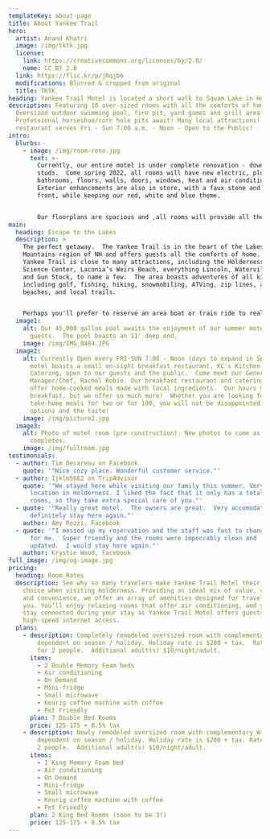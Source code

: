 ```yaml
---
templateKey: about-page
title: About Yankee Trail
hero:
  artist: Anand Khatri
  image: /img/tktk.jpg
  license:
    link: https://creativecommons.org/licenses/by/2.0/
    name: CC BY 2.0
  link: https://flic.kr/p/jRqjb6
  modifications: Blurred & cropped from original
  title: TKTK
heading: Yankee Trail Motel is located a short walk to Squam Lake in Holderness, NH
description: Featuring 10 over-sized rooms with all the comforts of home.
  Oversized outdoor swimming pool, fire pit, yard games and grill area.
  Professional horseshoe/corn hole pits await! Many local attractions! Breakfast
  restaurant serves Fri - Sun 7:00 a.m. - Noon - Open to the Public!
intro:
  blurbs:
    - image: /img/room-reno.jpg
      text: >-
        Currently, our entire motel is under complete renovation - down to the
        studs.  Come spring 2022, all rooms will have new electric, plumbing,
        bathrooms, floors, walls, doors, windows, heat and air conditioning.
        Exterior enhancements are also in store, with a faux stone and vinyl
        front, while keeping our red, white and blue theme.


        Our floorplans are spacious and ,all rooms will provide all the comforts of home, including a mini-fridge, microwave and Keurig coffee maker (coffee provided). We currently offer three King rooms and seven Quadruple rooms (two double beds).  
main:
  heading: Escape to the Lakes
  description: >
    The perfect getaway.  The Yankee Trail is in the heart of the Lakes and
    Mountains region of NH and offers guests all the comforts of home.  The
    Yankee Trail is close to many attractions, including the Holderness Natural
    Science Center, Laconia’s Weirs Beach, everything Lincoln, Waterville Valley
    and Gun Stock, to name a few.  The area boasts adventures of all kinds,
    including golf, fishing, hiking, snowmobiling, ATVing, zip lines, area
    beaches, and local trails.


    Perhaps you'll prefer to reserve an area boat or train ride to really take in the sights!  We are the perfect location for being near it all but not in it all; allowing you to participate and to take a break when you need one!  We are a perfect location for Lake Squam, Newfound Lake, and Winnipesauki Fishing and Pond Hockey Tournaments, as well as for Laconia's bike week.  Or maybe you are attending a concert/event at the nearby BNH Pavilion. Better yet, create your own event right here on our grounds! Gather your friends and family and come enjoy all the Yankee Trail has to offer.  
  image1:
    alt: Our 45,000 gallon pool awaits the enjoyment of our summer motel
      guests.  The pool boasts an 11' deep end.
    image: /img/IMG_0484.JPG
  image2:
    alt: Currently Open every FRI-SUN 7:00 - Noon (days to expand in Spring).  Our
      motel boasts a small on-sight breakfast restaurant, KC's Kitchen &
      Catering, open to our guests and the public.  Come meet our General
      Manager/Chef, Rachel Robie. Our breakfast restaurant and catering services
      offer home-cooked meals made with local ingredients.  Our hours may be for
      breakfast, but we offer so much more!  Whether you are looking for
      take-home meals for two or for 100, you will not be disappointed with our
      options and the taste!
    image: /img/picture2.jpg
  image3:
    alt: Photo of motel room (pre-construction). New photos to come as construction
      completes.
    image: /img/fullroom.jpg
testimonials:
  - author: Tim Decareau on Facebook
    quote: '"Nice cozy place. Wonderful customer service."'
  - author: Ijklm5662 on TripAdvisor
    quote: '"We stayed here while visiting our family this summer. Very convenient
      location in Holderness. I liked the fact that it only has a total of 10
      rooms, so they take extra special care of you."'
  - quote: '"Really great motel.  The owners are great.  Very accomodating.  I will
      definitely stay here again."'
    author: Amy Rozzi, Facebook
  - quote: '"I messed up my reservation and the staff was fast to change the date
      for me.  Super friendly and the rooms were impeccably clean and
      updated.  I would stay here again."'
    author: Krystie Wood, Facebook
full_image: /img/og-image.jpg
pricing:
  heading: Room Rates
  description: See why so many travelers make Yankee Trail Motel their motel of
    choice when visiting Holderness. Providing an ideal mix of value, comfort
    and convenience, we offer an array of amenities designed for travelers like
    you. You’ll enjoy relaxing rooms that offer air conditioning, and you can
    stay connected during your stay as Yankee Trail Motel offers guests free
    high-speed internet access.
  plans:
    - description: Completely remodeled oversized room with complementary WiFi.  Rate
        dependent on season / holiday. Holiday rate is $200 + tax.  Rates are
        for 2 people.  Additional adult(s) $10/night/adult.
      items:
        - 2 Double Memory Foam beds
        - Air conditioning
        - On Demand
        - Mini-fridge
        - Small microwave
        - Keurig coffee machine with coffee
        - Pet Friendly
      plan: 7 Double Bed Rooms
      price: 125-175 + 8.5% tax
    - description: Newly remodeled oversized room with complementary WiFi.  Rate
        dependent on season / holiday. Holiday rate is $200 + tax. Rates are for
        2 people.  Additional adult(s) $10/night/adult.
      items:
        - 1 King Memory Foam bed
        - Air conditioning
        - On Demand
        - Mini-fridge
        - Small microwave
        - Keurig coffee machine with coffee
        - Pet Friendly
      plan: 2 King Bed Rooms (soon to be 3!)
      price: 125-175 + 8.5% tax
---
```

